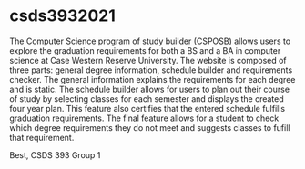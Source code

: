 # csds3932021
The Computer Science program of study builder (CSPOSB) allows users to explore the graduation requirements for both a BS and a BA in computer science at Case Western Reserve University. 
The website is composed of three parts: general degree information, schedule builder and requirements checker. The general information explains the requirements for each degree and is static.
The schedule builder allows for users to plan out their course of study by selecting classes for each semester and displays the created four year plan. This feature also certifies that the entered
schedule fulfills graduation requirements. The final feature allows for a student to check which degree requirements they do not meet and suggests classes to fufill that requirement.

Best,
CSDS 393 Group 1
